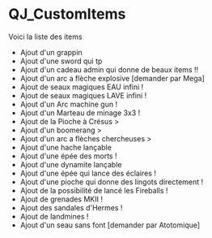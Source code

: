 # QJ_CustomItems
Voici la liste des items

- Ajout d'un grappin
- Ajout d'une sword qui tp
- Ajout d'un cadeau admin qui donne de beaux items !!
- Ajout d'un arc a flèche explosive [demander par Mega]
- Ajout de seaux magiques EAU  infini !
- Ajout de seaux magiques LAVE infini ! 
- Ajout d'un Arc machine gun !
- Ajout d'un Marteau de minage 3x3 !
- Ajout de la Pioche à Crésus >
- Ajout d'un boomerang >
- Ajout d'un arc a flèches chercheuses >
- Ajout d'une hache lançable
- Ajout d'une épée des morts !
- Ajout d'une dynamite lançable
- Ajout d'une épée qui lance des éclaires !
- Ajout d'une pioche qui donne des lingots directement !
- Ajout de la possibilité de lancé les Fireballs !
- Ajout de grenades MKII !
- Ajout des sandales d'Hermes !
- Ajout de landmines !
- Ajout d'un seau sans font [demander par Atotomique]
